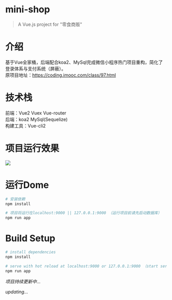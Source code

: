 # mini-shop

> A Vue.js project for "零食商贩"

# 介绍
基于Vue全家桶，后端配合koa2、MySql完成微信小程序热门项目重构，简化了登录体系与支付系统（屏蔽）。</br>
原项目地址：https://coding.imooc.com/class/97.html

# 技术栈
前端：Vue2 Vuex Vue-router </br>
后端：koa2 MySql(Sequelize) </br>
构建工具：Vue-cli2 </br>

# 项目运行效果
<img src="https://github.com/Tzcodejs/mini-shop/blob/master/screenshot/mini-shop.gif">


# 运行Dome
``` bash
# 安装依赖
npm install

# 项目将运行在localhost:9000 || 127.0.0.1:9000 （运行项目前请先启动数据库）
npm run app
```

# Build Setup
``` bash
# install dependencies
npm install

# serve with hot reload at localhost:9000 or 127.0.0.1:9000 （start server after connect mysql）
npm run app
```

*项目持续更新中...*

*updating...*
